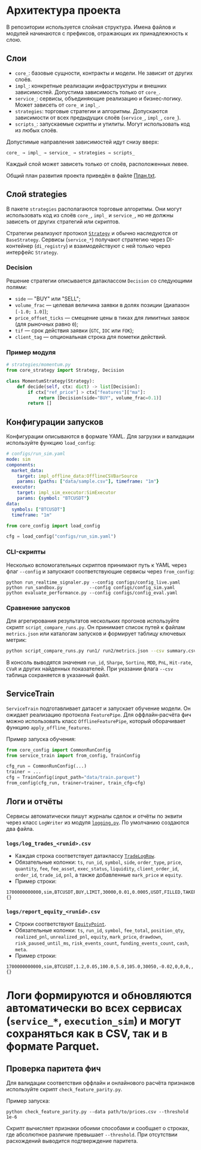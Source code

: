 # Архитектура проекта

В репозитории используется слойная структура. Имена файлов и модулей начинаются с префиксов, отражающих их принадлежность к слою.

## Слои

- `core_`: базовые сущности, контракты и модели. Не зависит от других слоёв.
- `impl_`: конкретные реализации инфраструктуры и внешних зависимостей. Допустима зависимость только от `core_`.
- `service_`: сервисы, объединяющие реализацию и бизнес‑логику. Может зависеть от `core_` и `impl_`.
- `strategies`: торговые стратегии и алгоритмы. Допускаются зависимости от всех предыдущих слоёв (`service_`, `impl_`, `core_`).
- `scripts_`: запускаемые скрипты и утилиты. Могут использовать код из любых слоёв.

Допустимые направления зависимостей идут снизу вверх:

```
core_ → impl_ → service_ → strategies → scripts_
```

Каждый слой может зависеть только от слоёв, расположенных левее.

Общий план развития проекта приведён в файле [План.txt](План.txt).

## Слой strategies

В пакете `strategies` располагаются торговые алгоритмы. Они могут
использовать код из слоёв `core_`, `impl_` и `service_`, но не должны
зависеть от других стратегий или скриптов.

Стратегии реализуют протокол [`Strategy`](core_strategy.py) и обычно
наследуются от `BaseStrategy`. Сервисы (`service_*`) получают стратегию
через DI-контейнер (`di_registry`) и взаимодействуют с ней только через
интерфейс `Strategy`.

### Decision

Решение стратегии описывается датаклассом `Decision` со следующими
полями:

- `side` — "BUY" или "SELL";
- `volume_frac` — целевая величина заявки в долях позиции (диапазон
  `[-1.0; 1.0]`);
- `price_offset_ticks` — смещение цены в тиках для лимитных заявок
  (для рыночных равно `0`);
- `tif` — срок действия заявки (`GTC`, `IOC` или `FOK`);
- `client_tag` — опциональная строка для пометки действий.

### Пример модуля

```python
# strategies/momentum.py
from core_strategy import Strategy, Decision

class MomentumStrategy(Strategy):
    def decide(self, ctx: dict) -> list[Decision]:
        if ctx["ref_price"] > ctx["features"]["ma"]:
            return [Decision(side="BUY", volume_frac=0.1)]
        return []
```

## Конфигурации запусков

Конфигурации описываются в формате YAML. Для загрузки и валидации
используйте функцию `load_config`:

```yaml
# configs/run_sim.yaml
mode: sim
components:
  market_data:
    target: impl_offline_data:OfflineCSVBarSource
    params: {paths: ["data/sample.csv"], timeframe: "1m"}
  executor:
    target: impl_sim_executor:SimExecutor
    params: {symbol: "BTCUSDT"}
data:
  symbols: ["BTCUSDT"]
  timeframe: "1m"
```

```python
from core_config import load_config

cfg = load_config("configs/run_sim.yaml")
```

### CLI-скрипты

Несколько вспомогательных скриптов принимают путь к YAML через
флаг `--config` и запускают соответствующие сервисы через `from_config`:

```
python run_realtime_signaler.py --config configs/config_live.yaml
python run_sandbox.py          --config configs/config_sim.yaml
python evaluate_performance.py --config configs/config_eval.yaml
```

### Сравнение запусков

Для агрегирования результатов нескольких прогонов используйте скрипт
`script_compare_runs.py`. Он принимает список путей к файлам
`metrics.json` или каталогам запусков и формирует таблицу ключевых
метрик:

```bash
python script_compare_runs.py run1/ run2/metrics.json --csv summary.csv
```

В консоль выводятся значения `run_id`, `Sharpe`, `Sortino`, `MDD`, `PnL`,
`Hit-rate`, `CVaR` и других найденных показателей. При указании флага
`--csv` таблица сохраняется в указанный файл.

## ServiceTrain

`ServiceTrain` подготавливает датасет и запускает обучение модели.  Он
ожидает реализацию протокола `FeaturePipe`.  Для оффлайн‑расчёта фич
можно использовать класс `OfflineFeaturePipe`, который оборачивает
функцию `apply_offline_features`.

Пример запуска обучения:

```python
from core_config import CommonRunConfig
from service_train import from_config, TrainConfig

cfg_run = CommonRunConfig(...)
trainer = ...
cfg = TrainConfig(input_path="data/train.parquet")
from_config(cfg_run, trainer=trainer, train_cfg=cfg)
```
## Логи и отчёты

Сервисы автоматически пишут журналы сделок и отчёты по эквити через
класс `LogWriter` из модуля [`logging.py`](logging.py). По умолчанию
создаются два файла.

### `logs/log_trades_<runid>.csv`

- Каждая строка соответствует датаклассу
  [`TradeLogRow`](core_models.py).
- Обязательные колонки: `ts`, `run_id`, `symbol`, `side`, `order_type`,
  `price`, `quantity`, `fee`, `fee_asset`, `exec_status`, `liquidity`,
  `client_order_id`, `order_id`, `trade_id`, `pnl`, а также добавленные
  `mark_price` и `equity`.
- Пример строки:

```csv
1700000000000,sim,BTCUSDT,BUY,LIMIT,30000,0.01,0.0005,USDT,FILLED,TAKER,c1,o1,t1,15.0,30010,1005.0,{}
```

### `logs/report_equity_<runid>.csv`

- Строки соответствуют [`EquityPoint`](core_models.py).
- Обязательные колонки: `ts`, `run_id`, `symbol`, `fee_total`,
  `position_qty`, `realized_pnl`, `unrealized_pnl`, `equity`,
  `mark_price`, `drawdown`, `risk_paused_until_ms`, `risk_events_count`,
  `funding_events_count`, `cash`, `meta`.
- Пример строки:

```csv
1700000000000,sim,BTCUSDT,1.2,0.05,100.0,5.0,105.0,30050,-0.02,0,0,0,,{}
```

Логи формируются и обновляются автоматически во всех сервисах
(`service_*`, `execution_sim`) и могут сохраняться как в CSV, так и в
формате Parquet.
=======
## Проверка паритета фич

Для валидации соответствия оффлайн и онлайнового расчёта признаков используйте скрипт `check_feature_parity.py`.

Пример запуска:

```
python check_feature_parity.py --data path/to/prices.csv --threshold 1e-6
```

Скрипт вычисляет признаки обоими способами и сообщает о строках, где абсолютное различие превышает `--threshold`. При отсутствии расхождений выводится подтверждение паритета.

